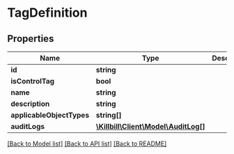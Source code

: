 # TagDefinition

## Properties
Name | Type | Description | Notes
------------ | ------------- | ------------- | -------------
**id** | **string** |  | [optional] 
**isControlTag** | **bool** |  | [optional] 
**name** | **string** |  | 
**description** | **string** |  | 
**applicableObjectTypes** | **string[]** |  | [optional] 
**auditLogs** | [**\Killbill\Client\Model\AuditLog[]**](AuditLog.md) |  | [optional] 

[[Back to Model list]](../README.md#documentation-for-models) [[Back to API list]](../README.md#documentation-for-api-endpoints) [[Back to README]](../README.md)

